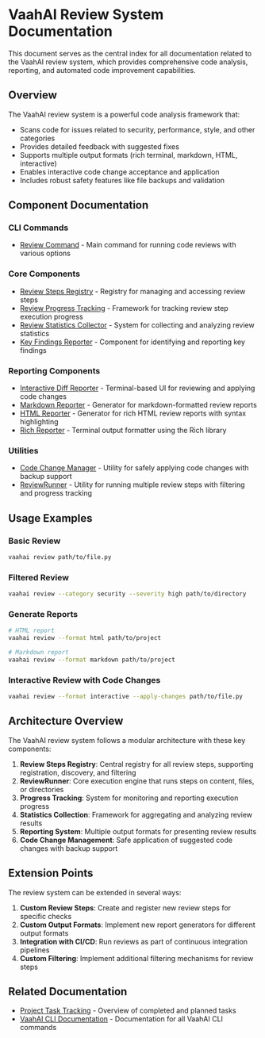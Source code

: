 # VaahAI Review System Documentation

This document serves as the central index for all documentation related to the VaahAI review system, which provides comprehensive code analysis, reporting, and automated code improvement capabilities.

## Overview

The VaahAI review system is a powerful code analysis framework that:

- Scans code for issues related to security, performance, style, and other categories
- Provides detailed feedback with suggested fixes
- Supports multiple output formats (rich terminal, markdown, HTML, interactive)
- Enables interactive code change acceptance and application
- Includes robust safety features like file backups and validation

## Component Documentation

### CLI Commands

- [Review Command](../cli/review_command.md) - Main command for running code reviews with various options

### Core Components

- [Review Steps Registry](../review/steps_registry.md) - Registry for managing and accessing review steps
- [Review Progress Tracking](../review/progress.md) - Framework for tracking review step execution progress
- [Review Statistics Collector](../review/statistics.md) - System for collecting and analyzing review statistics
- [Key Findings Reporter](../review/key_findings.md) - Component for identifying and reporting key findings

### Reporting Components

- [Interactive Diff Reporter](../reporting/interactive_diff_reporter.md) - Terminal-based UI for reviewing and applying code changes
- [Markdown Reporter](../reporting/markdown_reporter.md) - Generator for markdown-formatted review reports
- [HTML Reporter](../reporting/html_reporter.md) - Generator for rich HTML review reports with syntax highlighting
- [Rich Reporter](../reporting/rich_reporter.md) - Terminal output formatter using the Rich library

### Utilities

- [Code Change Manager](../utils/code_change_manager.md) - Utility for safely applying code changes with backup support
- [ReviewRunner](../review/runner.md) - Utility for running multiple review steps with filtering and progress tracking

## Usage Examples

### Basic Review

```bash
vaahai review path/to/file.py
```

### Filtered Review

```bash
vaahai review --category security --severity high path/to/directory
```

### Generate Reports

```bash
# HTML report
vaahai review --format html path/to/project

# Markdown report
vaahai review --format markdown path/to/project
```

### Interactive Review with Code Changes

```bash
vaahai review --format interactive --apply-changes path/to/file.py
```

## Architecture Overview

The VaahAI review system follows a modular architecture with these key components:

1. **Review Steps Registry**: Central registry for all review steps, supporting registration, discovery, and filtering
2. **ReviewRunner**: Core execution engine that runs steps on content, files, or directories
3. **Progress Tracking**: System for monitoring and reporting execution progress
4. **Statistics Collection**: Framework for aggregating and analyzing review results
5. **Reporting System**: Multiple output formats for presenting review results
6. **Code Change Management**: Safe application of suggested code changes with backup support

## Extension Points

The review system can be extended in several ways:

1. **Custom Review Steps**: Create and register new review steps for specific checks
2. **Custom Output Formats**: Implement new report generators for different output formats
3. **Integration with CI/CD**: Run reviews as part of continuous integration pipelines
4. **Custom Filtering**: Implement additional filtering mechanisms for review steps

## Related Documentation

- [Project Task Tracking](../../specs/task_tracking.md) - Overview of completed and planned tasks
- [VaahAI CLI Documentation](../cli/index.md) - Documentation for all VaahAI CLI commands
